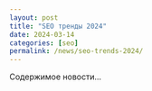 ```yaml
---
layout: post
title: "SEO тренды 2024"
date: 2024-03-14
categories: [seo]
permalink: /news/seo-trends-2024/
---
```


Содержимое новости...